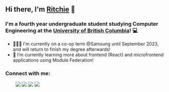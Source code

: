 ## Hi there, I'm [Ritchie](https://ritchiexia.me) 👋 

### I'm a fourth year undergraduate student studying Computer Engineering at the [University of British Columbia](https://www.ubc.ca/)! 💻

- 🧑‍🤝‍🧑 I'm currently on a co-op term @Samsung until September 2023, and will return to finish my degree afterwards!
- 🌱 I’m currently learning more about frontend (React) and microfrontend applications using Module Federation!

### Connect with me:

<p>
   &nbsp; &nbsp; &nbsp; &nbsp;
   <a href="mailto:rxia@student.ubc.ca?"><img src="https://img.shields.io/badge/Mail-EA4335?style=flat-square&logo=Gmail&logoColor=white&link=(mailto:rxia@student.ubc.ca?subject=Hi%Ritchie,%reaching%out%to%you%from%Github!)"></a>
   <a href="https://www.linkedin.com/in/ritchiexia/"><img src="https://img.shields.io/badge/LinkedIn-0A66C2?style=flat-square&logo=LinkedIn&logoColor=white&link=https://www.linkedin.com/in/ritchie-xia-1b5052206/"></a>
   <a href="https://twitter.com/ritchie_xia"><img src="https://img.shields.io/twitter/url?label=Twitter&style=social&url=https%3A%2F%2Ftwitter.com%2Fritchie_xia"></a>
   <a href="https://ritchiexia.me"><img src="http://img.shields.io/badge/-ritchiexia.me-black?style=flat-square&logo=windowsterminal"></a>
</p>
